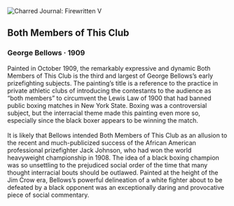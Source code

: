 <div class="artwork-of-the-day">
  <div class="container">
    <div class="img-wrapper">
      <img
        src="https://uploads7.wikiart.org/images/george-bellows/both-members-of-this-club-1909.jpg!Large.jpg"
        alt="Charred Journal: Firewritten V" />
    </div>
    <div class="artwork-detail">
      <div class="artwork-origin"> 
        <h2 class="artwork-name">Both Members of This Club</h2>
        <h3 class="artist">
          George Bellows
                    ·  1909
        </h3>
      </div>
      <p class="description">
        <span class="artwork-description-text ng-binding" ng-bind-html="viewModel.ArtworkOfTheDay.Description | unsafe">Painted in October 1909, the remarkably expressive and dynamic Both Members of This Club is the third and largest of George Bellows’s early prizefighting subjects. The painting’s title is a reference to the practice in private athletic clubs of introducing the contestants to the audience as “both members” to circumvent the Lewis Law of 1900 that had banned public boxing matches in New York State. Boxing was a controversial subject, but the interracial theme made this painting even more so, especially since the black boxer appears to be winning the match.<br><br>It is likely that Bellows intended Both Members of This Club as an allusion to the recent and much-publicized success of the African American professional prizefighter Jack Johnson, who had won the world heavyweight championship in 1908. The idea of a black boxing champion was so unsettling to the prejudiced social order of the time that many thought interracial bouts should be outlawed. Painted at the height of the Jim Crow era, Bellows’s powerful delineation of a white fighter about to be defeated by a black opponent was an exceptionally daring and provocative piece of social commentary.</span>
                        <div class="text-shadow-container" ng-show="showShadow" style=""></div>
      </p>
    </div>
  </div>

</div>
